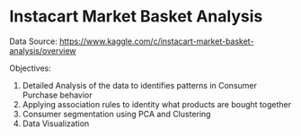 # Instacart Market Basket Analysis

Data Source: https://www.kaggle.com/c/instacart-market-basket-analysis/overview

Objectives: 

1) Detailed Analysis of the data to identifies patterns in Consumer Purchase behavior
2) Applying association rules to identity what products are bought together
3) Consumer segmentation using PCA and Clustering
4) Data Visualization

